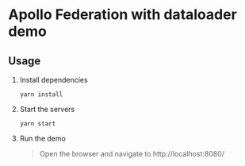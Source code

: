 # Apollo Federation with dataloader demo

## Usage

1. Install dependencies
   ```
   yarn install

2. Start the servers
   ```
   yarn start

3. Run the demo
   > Open the browser and navigate to http://localhost:8080/
